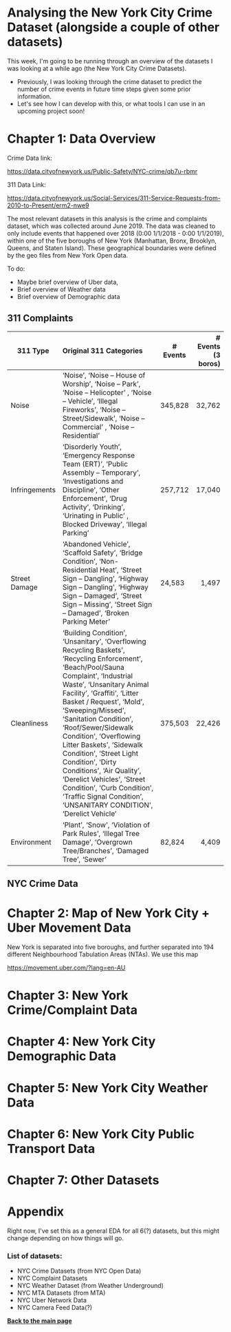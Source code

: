# Analysing the New York City Crime Dataset (alongside a couple of other datasets)

This week, I'm going to be running through an overview of the datasets I was looking at a while ago (the New York City Crime Datasets).
- Previously, I was looking through the crime dataset to predict the number of crime events in future time steps given some prior information. 
- Let's see how I can develop with this, or what tools I can use in an upcoming project soon!

# Chapter 1: Data Overview
Crime Data link:

https://data.cityofnewyork.us/Public-Safety/NYC-crime/qb7u-rbmr

311 Data Link:

https://data.cityofnewyork.us/Social-Services/311-Service-Requests-from-2010-to-Present/erm2-nwe9

The most relevant datasets in this analysis is the crime and complaints dataset, which was collected around June 2019. The data was cleaned to only include events that happened over 2018 (0:00 1/1/2018 - 0:00 1/1/2019), within one of the five boroughs of New York (Manhattan, Bronx, Brooklyn, Queens, and Staten Island). These geographical boundaries were defined by the geo files from New York Open data. 

To do:
- Maybe brief overview of Uber data,
- Brief overview of Weather data
- Brief overview of Demographic data


## 311 Complaints

| 311 Type 	| Original 311 Categories 	| # Events 	| # Events (3 boros) |
|---------------	|:-------------------------------------------------------------------------------------------------------------------------------------------------------------------------------------------------------------------------------------------------------------------------------------------------------------------------------------------------------------------------------------------------------------------------------------------------------------------------------------------------------------------------------------------------------------------|------------------	|---------------------:	|
| Noise 	| ‘Noise’, ‘Noise – House of Worship’, ‘Noise – Park’, ‘Noise – Helicopter’ , ‘Noise – Vehicle’,  ‘Illegal Fireworks’, ‘Noise – Street/Sidewalk’, ‘Noise – Commercial’ , ‘Noise – Residential’ 	| 345,828 	| 32,762 |
| Infringements 	| ‘Disorderly Youth’, ‘Emergency Response Team (ERT)’, ‘Public Assembly – Temporary’,  ‘Investigations and Discipline’, ‘Other Enforcement’, ‘Drug Activity’, ‘Drinking’,  ‘Urinating in Public’ , Blocked Driveway’, ‘Illegal Parking’ 	| 257,712 	| 17,040 |
| Street Damage 	| ‘Abandoned Vehicle’, ‘Scaffold Safety’, ‘Bridge Condition’, ‘Non-Residential Heat’,  ‘Street Sign – Dangling’, ‘Highway Sign – Dangling’, ‘Highway Sign – Damaged’,  ‘Street Sign – Missing’, ‘Street Sign – Damaged’, ‘Broken Parking Meter’ 	| 24,583 	| 1,497 |
| Cleanliness 	| ‘Building Condition’, ‘Unsanitary’, ‘Overflowing Recycling Baskets’,  ‘Recycling Enforcement’, ‘Beach/Pool/Sauna Complaint’, ‘Industrial Waste’,  ‘Unsanitary Animal Facility’, ‘Graffiti’, ‘Litter Basket / Request’, ‘Mold’,  ‘Sweeping/Missed’, ‘Sanitation Condition’, ‘Roof/Sewer/Sidewalk Condition’,  ‘Overflowing Litter Baskets’, ‘Sidewalk Condition’, ‘Street Light Condition’,  ‘Dirty Conditions’, ‘Air Quality’, ‘Derelict Vehicles’, ‘Street Condition’,  ‘Curb Condition’, ‘Traffic Signal Condition’, ‘UNSANITARY CONDITION’, ‘Derelict Vehicle’ 	| 375,503 	| 22,426 |
| Environment 	| ‘Plant’, ‘Snow’, ‘Violation of Park Rules’, ‘Illegal Tree Damage’,  ‘Overgrown Tree/Branches’, ‘Damaged Tree’, ‘Sewer’ 	| 82,824 	| 4,409 |

## NYC Crime Data

# Chapter 2: Map of New York City + Uber Movement Data
New York is separated into five boroughs, and further separated into 194 different Neighbourhood Tabulation Areas (NTAs). We use this map 

https://movement.uber.com/?lang=en-AU

# Chapter 3: New York Crime/Complaint Data


# Chapter 4: New York City Demographic Data


# Chapter 5: New York City Weather Data


# Chapter 6: New York City Public Transport Data


# Chapter 7: Other Datasets


# Appendix
Right now, I've set this as a general EDA for all 6(?) datasets, but this might change depending on how things will go. 

### List of datasets:
- NYC Crime Datasets (from NYC Open Data)
- NYC Complaint Datasets
- NYC Weather Dataset (from Weather Underground)
- NYC MTA Datasets (from MTA)
- NYC Uber Network Data
- NYC Camera Feed Data(?)

[__Back to the main page__](https://phillipluong.github.io/PyTorchProjects101/)
